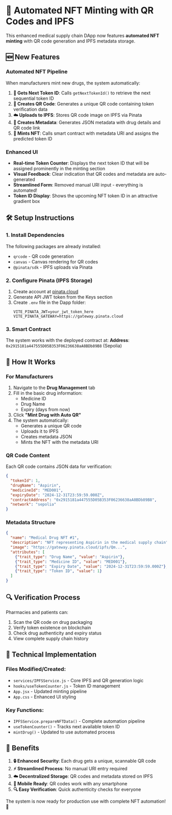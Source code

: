 # 🔄 Automated NFT Minting with QR Codes and IPFS

This enhanced medical supply chain DApp now features **automated NFT minting** with QR code generation and IPFS metadata storage.

## 🆕 New Features

### Automated NFT Pipeline
When manufacturers mint new drugs, the system automatically:

1. **🔢 Gets Next Token ID**: Calls `getNextTokenId()` to retrieve the next sequential token ID
2. **📱 Creates QR Code**: Generates a unique QR code containing token verification data
3. **☁️ Uploads to IPFS**: Stores QR code image on IPFS via Pinata
4. **📝 Creates Metadata**: Generates JSON metadata with drug details and QR code link
5. **🔗 Mints NFT**: Calls smart contract with metadata URI and assigns the predicted token ID

### Enhanced UI
- **Real-time Token Counter**: Displays the next token ID that will be assigned prominently in the minting section
- **Visual Feedback**: Clear indication that QR codes and metadata are auto-generated
- **Streamlined Form**: Removed manual URI input - everything is automated!
- **Token ID Display**: Shows the upcoming NFT token ID in an attractive gradient box

## 🛠️ Setup Instructions

### 1. Install Dependencies
The following packages are already installed:
- `qrcode` - QR code generation
- `canvas` - Canvas rendering for QR codes
- `@pinata/sdk` - IPFS uploads via Pinata

### 2. Configure Pinata (IPFS Storage)
1. Create account at [pinata.cloud](https://app.pinata.cloud)
2. Generate API JWT token from the Keys section
3. Create `.env` file in the Dapp folder:
   ```
   VITE_PINATA_JWT=your_jwt_token_here
   VITE_PINATA_GATEWAY=https://gateway.pinata.cloud
   ```

### 3. Smart Contract
The system works with the deployed contract at:
**Address**: `0x2915181a447555D05B353F06236638aA8BDb89B8` (Sepolia)

## 🎯 How It Works

### For Manufacturers
1. Navigate to the **Drug Management** tab
2. Fill in the basic drug information:
   - Medicine ID
   - Drug Name  
   - Expiry (days from now)
3. Click **"Mint Drug with Auto QR"**
4. The system automatically:
   - Generates a unique QR code
   - Uploads it to IPFS
   - Creates metadata JSON
   - Mints the NFT with the metadata URI

### QR Code Content
Each QR code contains JSON data for verification:
```json
{
  "tokenId": 1,
  "drugName": "Aspirin",
  "medicineId": "MED001",
  "expiryDate": "2024-12-31T23:59:59.000Z",
  "contractAddress": "0x2915181a447555D05B353F06236638aA8BDb89B8",
  "network": "sepolia"
}
```

### Metadata Structure
```json
{
  "name": "Medical Drug NFT #1",
  "description": "NFT representing Aspirin in the medical supply chain",
  "image": "https://gateway.pinata.cloud/ipfs/Qm...",
  "attributes": [
    {"trait_type": "Drug Name", "value": "Aspirin"},
    {"trait_type": "Medicine ID", "value": "MED001"},
    {"trait_type": "Expiry Date", "value": "2024-12-31T23:59:59.000Z"},
    {"trait_type": "Token ID", "value": 1}
  ]
}
```

## 🔍 Verification Process

Pharmacies and patients can:
1. Scan the QR code on drug packaging
2. Verify token existence on blockchain
3. Check drug authenticity and expiry status
4. View complete supply chain history

## 🚀 Technical Implementation

### Files Modified/Created:
- `services/IPFSService.js` - Core IPFS and QR generation logic
- `hooks/useTokenCounter.js` - Token ID management
- `App.jsx` - Updated minting pipeline
- `App.css` - Enhanced UI styling

### Key Functions:
- `IPFSService.prepareNFTData()` - Complete automation pipeline
- `useTokenCounter()` - Tracks next available token ID
- `mintDrug()` - Updated to use automated process

## 🎉 Benefits

1. **🔒 Enhanced Security**: Each drug gets a unique, scannable QR code
2. **⚡ Streamlined Process**: No manual URI entry required
3. **☁️ Decentralized Storage**: QR codes and metadata stored on IPFS
4. **📱 Mobile Ready**: QR codes work with any smartphone
5. **🔍 Easy Verification**: Quick authenticity checks for everyone

The system is now ready for production use with complete NFT automation! 🚀
